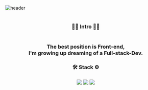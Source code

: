 ![header](https://capsule-render.vercel.app/api?type=rounded&color=auto&customColorList=17&height=150&section=header&text=dev%20D&fontSize=50&fontAlignY=40&desc=Hello,%20Welcome%20to%20DREW_CHOI's%20World&descAlignY=70&animation=fadeIn)
<br/>
<br/>
<h3  align="center">🧑‍💻 Intro 🧑‍💻<h3>
<p align='center'>
<br/>
The best position is Front-end,
<br/>
I'm growing up dreaming of a Full-stack-Dev.
</p>

<h3  align="center">🛠 Stack ⚙️<h3>
<p align="center">
  <img src="https://img.shields.io/badge/React-61DAFB?style=flat&logo=react&logoColor=000000"/>
  <img src="https://img.shields.io/badge/JavaScript-F7DF1E?style=flat&logo=javascript&logoColor=000000"/>
  <img src="https://img.shields.io/badge/Sass-CC6699?style=flat&logo=sass&logoColor=000000"/>
</p>
